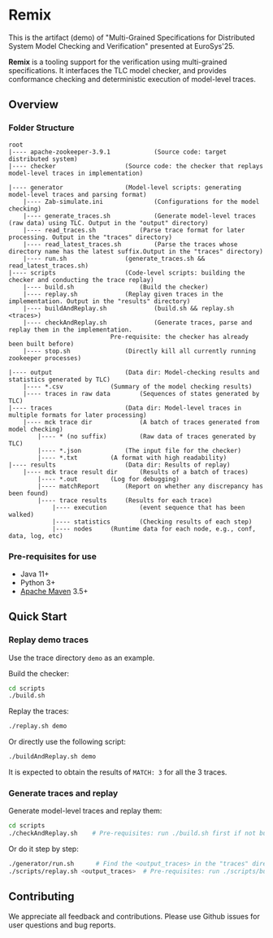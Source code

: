 # Remix

This is the artifact (demo) of "Multi-Grained Specifications for Distributed System Model Checking and Verification" presented at EuroSys'25.

**Remix** is a tooling support for the verification using multi-grained specifications. It interfaces the TLC model checker, and provides conformance checking and deterministic execution of model-level traces.



## Overview

### Folder Structure

```
root
|---- apache-zookeeper-3.9.1			(Source code: target distributed system)
|---- checker					(Source code: the checker that replays model-level traces in implementation)

|---- generator					(Model-level scripts: generating model-level traces and parsing format)
	|---- Zab-simulate.ini	    		(Configurations for the model checking)
	|---- generate_traces.sh	    	(Generate model-level traces (raw data) using TLC. Output in the "output" directory)
	|---- read_traces.sh			(Parse trace format for later processing. Output in the "traces" directory)
	|---- read_latest_traces.sh 		(Parse the traces whose directory name has the latest suffix.Output in the "traces" directory)
	|---- run.sh				(generate_traces.sh && read_latest_traces.sh)
|---- scripts					(Code-level scripts: building the checker and conducting the trace replay)
	|---- build.sh			    	(Build the checker)
	|---- replay.sh				(Replay given traces in the implementation. Output in the "results" directory)
	|---- buildAndReplay.sh     		(build.sh && replay.sh <traces>)
	|---- checkAndReplay.sh	    		(Generate traces, parse and replay them in the implementation.
							Pre-requisite: the checker has already been built before)
	|---- stop.sh				(Directly kill all currently running zookeeper processes)
			
|---- output					(Data dir: Model-checking results and statistics generated by TLC)
	|---- *.csv				(Summary of the model checking results)
	|---- traces in raw data		(Sequences of states generated by TLC)
|---- traces					(Data dir: Model-level traces in multiple formats for later processing)
	|---- mck trace dir 			(A batch of traces generated from model checking)
		|---- * (no suffix)	    	(Raw data of traces generated by TLC)
		|---- *.json			(The input file for the checker)
		|---- *.txt			(A format with high readability)
|---- results					(Data dir: Results of replay)
	|---- mck trace result dir 		(Results of a batch of traces)
		|---- *.out			(Log for debugging)
		|---- matchReport		(Report on whether any discrepancy has been found)
		|---- trace results		(Results for each trace)
			|---- execution	    	(event sequence that has been walked)
			|---- statistics    	(Checking results of each step)
			|---- nodes		(Runtime data for each node, e.g., conf, data, log, etc)
```



### Pre-requisites for use

* Java 11+
* Python 3+
* [Apache Maven](http://maven.apache.org/) 3.5+

## Quick Start

### Replay demo traces

Use the trace directory `demo`  as an example.

Build the checker:

```bash
cd scripts
./build.sh 
```

Replay the traces:

```bash
./replay.sh demo 		
```

Or directly use the following script:

```bash
./buildAndReplay.sh demo 		
```

It is expected to obtain the results of `MATCH: 3` for all the 3 traces.

### Generate traces and replay
Generate model-level traces and replay them:
```bash
cd scripts
./checkAndReplay.sh    # Pre-requisites: run ./build.sh first if not built before
```

Or do it step by step:
```bash
./generator/run.sh      # Find the <output_traces> in the "traces" directory
./scripts/replay.sh <output_traces>  # Pre-requisites: run ./scripts/build.sh first if not built before
```

## Contributing

We appreciate all feedback and contributions. Please use Github issues for user questions and bug reports.
